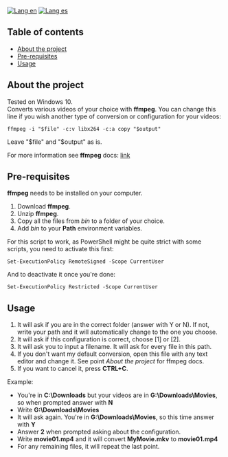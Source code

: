 [![Lang en](https://img.shields.io/badge/lang-en-blue?style=flat)](https://github.com/ian-ani/Convert-Bulk/blob/main/README.md)
[![Lang es](https://img.shields.io/badge/lang-es-red?style=flat)](https://github.com/ian-ani/Convert-Bulk/blob/main/README.es.md)

## Table of contents

- [About the project](#About-the-project)
- [Pre-requisites](#Pre-requisites)
- [Usage](#Usage)

## About the project

Tested on Windows 10.  
Converts various videos of your choice with **ffmpeg**. You can change this line if you wish 
another type of conversion or configuration for your videos:

``ffmpeg -i "$file" -c:v libx264 -c:a copy "$output"``

Leave "$file" and "$output" as is.

For more information see **ffmpeg** docs: [link](https://ffmpeg.org/ffmpeg.html)

## Pre-requisites

**ffmpeg** needs to be installed on your computer.

1. Download **ffmpeg**.
2. Unzip **ffmpeg**.
3. Copy all the files from *bin* to a folder of your choice.
4. Add *bin* to your **Path** environment variables.

For this script to work, as PowerShell might be quite strict with some scripts, you need to activate this first:

``Set-ExecutionPolicy RemoteSigned -Scope CurrentUser``

And to deactivate it once you're done:

``Set-ExecutionPolicy Restricted -Scope CurrentUser``

## Usage

1. It will ask if you are in the correct folder (answer with Y or N). If not, write your path and it will automatically change
to the one you choose.
2. It will ask if this configuration is correct, choose [1] or [2].
3. It will ask you to input a filename. It will ask for every file in this path.
4. If you don't want my default conversion, open this file with any text editor and change it. See point *About the project* for ffmpeg docs.
5. If you want to cancel it, press **CTRL+C**.

Example:

- You're in **C:\Downloads** but your videos are in **G:\Downloads\Movies**, so when prompted answer with **N**
- Write **G:\Downloads\Movies**
- It will ask again. You're in **G:\Downloads\Movies**, so this time answer with **Y**
- Answer **2** when prompted asking about the configuration.
- Write **movie01.mp4** and it will convert **MyMovie.mkv** to **movie01.mp4**
- For any remaining files, it will repeat the last point.
